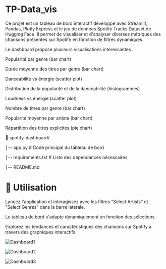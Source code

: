 # TP-Data_vis

Ce projet est un tableau de bord interactif développé avec Streamlit, Pandas, Plotly Express et le jeu de données Spotify Tracks Dataset de Hugging Face. 
Il permet de visualiser et d'analyser diverses métriques des chansons présentes sur Spotify en fonction de filtres dynamiques.

Le dashboard propose plusieurs visualisations intéressantes :

Popularité par genre (bar chart)

Durée moyenne des titres par genre (bar chart)

Danceabilité vs énergie (scatter plot)

Distribution de la popularité et de la danceabilité (histogrammes)

Loudness vs énergie (scatter plot)

Nombre de titres par genre (bar chart)

Popularité moyenne par artiste (bar chart)

Répartition des titres explicites (pie chart)

📁 spotify-dashboard/

│-- app.py             # Code principal du tableau de bord

│-- requirements.txt   # Liste des dépendances nécessaires

│-- README.md 

# 🎯 Utilisation
Lancez l'application et interagissez avec les filtres "Select Artists" et "Select Genres" dans la barre latérale.

Le tableau de bord s'adapte dynamiquement en fonction des sélections.

Explorez les tendances et caractéristiques des chansons sur Spotify à travers des graphiques interactifs.


![Dashboard1](https://github.com/user-attachments/assets/28e87a57-5d21-4361-966d-09acb950b5fd)

![Dashboard2](https://github.com/user-attachments/assets/1bac0459-8356-4639-a241-76912cb6469c)

![Dashboard3](https://github.com/user-attachments/assets/64da6d3b-af94-491a-a499-bd0674118909)
